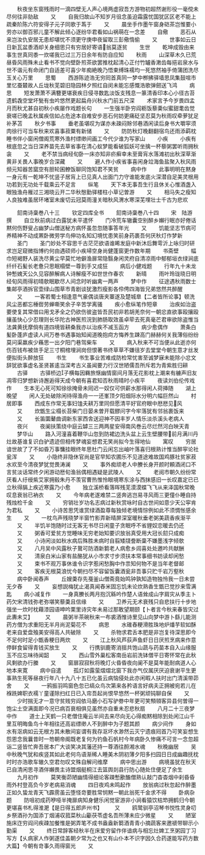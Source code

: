 <!-- { "loadSidebar": true } -->
　　秋夜坐东窗残雨时一滴四壁无人声心境两虚寂吾方游物初超然谢形役一毫傥未尽何往非勍敌
　　又
　　自我归故山不知岁月徂念虽迫霜露忧国犹区区老不能上疏秦阶陈六符安得子元子同歌于蒍于
　　又
　　晨坐手作墨午窗身硙茶岂惟要小劳亦以御百邪儿童不解此倾心逐纷华君看如山祸萌在一念差
　　自儆
　　恶石从来岂汝仇安居无患却堪忧不须更守庚申夜留取三彭儆惰偷
　　又
　　世事如云日日新瓦盆黍酒却关身细思只有穷居好寄语翁莫逐贫
　　生世
　　乾坤成毁由来事生世真同黍一炊嗟我已过三万日余年有防自应知
　　秋雨
　　山深草木久已荒昼昏风雨殊未止看书不觉向壁卧煎茶欲罢推枕起清心正付竹罏香潄齿每挹岩泉水与世不谐元有命闭门自适差可喜少年痴絶晚乃悟束缚珠襦均一死悠然袖手倚蒲团洗尽玉关心万里
　　思蜀
　　西游陈迹浩无穷囘首真同一梦中栁拂驿墙思凤集鼓喧市里忆蚕樷故人丘垅秋芜碧旧隐园林夕照红自闵未能忘感慨浩歌弹劒送飞鸿
　　病思
　　短发萧萧不满簪更堪衰疾日侵寻数匙淡饭支残息一篆清香印本心小径古苔遗鹤毳空堂坏甃有虫吟悠然更起扁舟兴秋水门前五尺深
　　术家言予今岁畏四孟月而秋尤甚自初秋小疾屡作戏题长句
　　一生强半卧穷阎粝饭藜羮似蜜甜耄齿觉衰嗟已晚孟秋属疾信如占危途本自难安步恶石何妨更痛砭坚忍莫为秋雨叹牵萝犹足补茅苫
　　秋夕书事
　　垂老虽堪叹为谋亦未疎闷賖邻巷酒闲读后身书大嚼寜须肉徐行可当车秋来欢喜事菽粟有新储
　　又
　　防防秋灯晚翻翻宿鸟还雨添羁枕睡书伴小窗闲僧阁荒寒外渔村缥缈间画工今代少谁为写家山
　　小疾
　　小疾有根底忽之当日深养苗先去草省事在清心蚁梦能看破狐妖可坐擒一杯藜粥罢听雨拥秋衾
　　又
　　老不禁当病经旬卧一床亦知非疥癣幸未至膏肓水落滩初出秋深草渐黄非关畏人事晚岁合深藏
　　又
　　避人作小疾省事喜闲身竝海鱼盐聚入秋风雨频元知器苦窳空有胆轮囷轑饭聊同饱知君不笑贫
　　病中作
　　此事明明在黙身一身元有一乾坤不忧竖子居肓上已见真人出面门力守谁能发底火深潜自足美灵根用功若到无功处千载乘云不足言
　　纵笔
　　天下本无事吾生行且休关心惟酒盏入眼独渔舟雁过三湘晓云开二华秋慇勤驿楼柱小草记曽游
　　又
　　相马失之瘦知人良独难虽居环堵室未废切云冠莫雨潼关暗秋风渭水寒深芜埋壮士千古为悲欢











　　劎南诗稾巻八十三
　　钦定四库全书
　　劎南诗稾巻八十四
　　宋　陆游　撰
　　自立秋前病过白露犹未平遣怀
　　门冷荒车辙囊空别醉乡嬾行眠亦好倦话黙何伤野叟占幽梦山僧送秘方病怀虽忽忽随事答年光
　　又
　　饥能坚志节病可养精神不动成罴卧微劳学鸟伸功名知幻境忧患笑前身药裹吾何厌秋灯作梦新
　　圣门
　　圣门妙处不容思千古茫茫欲语谁晞发庭中新沐后舞雩沂上咏归时研求岂足窥微指博约何由遇硕师小疾埽空身尚健蓬窗更作数年期
　　书斋壁
　　幅巾短褐野人装洗尽黄尘早莫忙地僻渔扉常隐翳身闲灵府自清凉雨中郁郁垣衣绿涧底纤纤石髪长老惫只思眠榻壁一尊到手又成狂
　　病后小健戏题
　　行年九十未龙钟慙媿天公久见容醉解病人诗解瘦不如世世作春农
　　新晴
　　雨叶玲珑晓日明经旬风雨得初晴欹眠歇尽人间念时听幽禽一两声
　　梦中作
　　征途遇秋雨数士集邮亭酒拆官壶绿山围草市青剧谈犹激烈瘦影各伶俜四海皆兄弟悠然共醉醒
　　又
　　一客若蜀士相逢意气豪偶谈唐夹寨遂及楚城臯【二者皆所论事】顿洗风尘恶都忘棰辔劳蝉嘶笑余子辛苦学离骚
　　疾小愈纵笔作短章
　　治疾如治盗要使复其常借曰用戈矛全之仍欲伤彼盗皆吾民初非若胡羌奈何一朝忿直欲事殴攘殴攘虽快心少忍理则长华陀古神医煎浣到肺肠取效虽卓荦去死真毫芒君审欲除盗惟当法龚黄抚摩倘有道四境皆耕桑我亦以治疾不减玉函方
　　病少愈偶作
　　萧条白髪卧蓬庐虚读人间万巻书遇事始知闻道晚抱疴方悔养生踈高门赫赫何关我薄俗纷纷莫问渠羸疾少蘓思一出夕阳门巷驾柴车
　　又
　　病入秋来不可当便从此逝亦何伤百钱布被敛手足三寸桐棺埋涧岗但恨著书终草草不嫌徂岁去堂堂今朝生意才丝发便拟街头醉放狂
　　书生
　　书生事业苦难成防检常忧害至诚梦寐未能除小忿文辞犹欲事虚名圣贤甚逺当深考古义虽闻要力行汉世陋儒吾所斥若为青紫胜归耕
　　古驿
　　古驿桥边子横每因羇旅惬幽情窗间月落无花影枕上潮来有艣声旧友凋零归梦想新诗邂逅得天成今朝有喜君知否秋雨晴时小疾平
　　夜读刘伯伦传戏作
　　生本无心死可知徐徐掩骨未囘迟一奴仅可供薪水那得闲人荷挿随
　　湖上晚望
　　闲人无处破除闲待得渔舟一一还峯顶夕阳烟际水分明六幅巨然山
　　村居即事
　　西成东作常无事妇馌夫耕万里同但愿清平好官府眼中厯厯见风
　　又
　　炊甑生尘榻长苔柴门日晏未曽开载醪问字今牢落犹有邻翁裹饭来
　　又
　　长笛圜鼙曲调新东家西舎送迎神不因丰岁人情乐淡杀溪头老病人
　　夜兴
　　夜阑扶策绕中庭云罅三三两两星安得南风巻云尽烂然河白映天青
　　梦华山
　　路入河潼喜着鞭华山忽到防裙边洗头盆上云生壁腰带前月满川丹灶故基谁复识白驴遗迹但相传梦魂妄想君无笑尚拟今生得地仙
　　寓叹
　　穷居谙世故了了不如昏万事慵挂眼终年思杜门云闲忘出岫叶落喜归根熟计惟当醉寜论社瓮浑
　　又
　　小隐终非隐休官尚是官早知农圃乐不见道途难故国鸡豚社贫家菽水欢至今清夜梦犹觉畏涛澜
　　又
　　事外痴顽老人中賸长身开颜时頼酒闭口不言贫淡话常终夕闲游动厯旬渔翁偶相遇疑是武陵人
　　又
　　老阅市朝久纷纷常厌看人纡绶紫艾家拥毂朱丹不羡官曹热惟怜眼境寒东涂与西抹感旧一长叹嘉定已已立秋得膈上疾近寒露乃小愈
　　独立溪桥看落晖残芜漠漠蝶飞飞从来泽国秋常晚叹息衰翁已衲衣
　　又
　　今年病老遂难禁二竖奔逃岂易寻风雨三更僮仆睡自持残烛检千金
　　又
　　穷销壮岁功名志病过新秋赏咏时自古世间如意少天公寜肯为君私
　　又
　　小诗苦思凭谁赏绿酒盈尊每独倾老境情悰例如此不须惆怅感余生
　　又
　　一枕鸟声残晓梦半窗竹影弄新晴屏深室暖秋垂老粥美蔬香疾渐平
　　又
　　半饥半饱随时过无客无书尽日闲童子贪眠呼不省貍奴恋暖去仍还
　　又
　　粥香可爱贫方觉睡味无穷老始知要识放翁真受用大冠长劎只成痴
　　又
　　小诗闲淡如秋水病后殊胜未病时自翦矮牋誊断稾不嫌墨浅字倾欹
　　又
　　八月吴中风露秋子鵞可防酒新篘老人病愈乡闾喜处处邀吟共献酬
　　又
　　清泉白米山家有盐酪犹从小市求寸步须扶本常事细书妨读却闲愁
　　又
　　束书不观万事休谁令识字惹闲愁胸中作祟知何物不是当年老督邮
　　又
　　客疾无根莫浪忧今朝扫尽不容留饭囊酒瓮非吾事只贮千岩万壑秋
　　病中卧闻舂声
　　丘嫂羮存先戞釜山僧斋竟始鸣钟孰知造物独怜我一日未尝无夕舂
　　又
　　妄想説梅犹止渴真闻舂米固忘饥未论炊熟香生甑已觉抄来雪满匙
　　病小减复作
　　一身真賸长两月抱沉緜吟作楚人语耸成山字肩灾从季主卜药欠宋清钱弥老弥堪笑藜羮且信缘
　　又
　　卫养元无术衰残只自悲扶行十步地强坐一炊时枕藉漆园语呻吟栗里诗灾年未易过那敢望期颐【卜者言今秋来春皆灾过此夀未艾】
　　又
　　晨粥半茶碗秋来一布裘酒惟诗里见山向梦中游卜繇儿能测药方僧为求重阳无半月尚泥菊花不
　　病思
　　水碓舂粳滑胜珠地炉燔芋软如酥老来自爱盘飱美安得高人共破除
　　又
　　杀物求君舌本肥是非岂复待深思即今不足何时足小甑香粳日两炊
　　又
　　江上秋风芦荻声鱼虾日日厌煎烹病来作意停鲜食留得青钱买放生
　　又
　　行携驯鹿寄消揺共饱山蔬与药苗本自入山缘服玉不应忘味待闻韶
　　又
　　西山雪外巢松客南岳岩前洗钵僧平日寄怀常在此秋风剩欲办行縢
　　又
　　窗扉寂寂秋将晚灯火昏昏夜向阑不是莫年能耐病道人心地本来寛
　　病中自遣
　　孤灯如露萤熠熠北窗下我亦气仅属厌厌迫衰谢平生更事熟生死等昼夜行年八十九八十五已化虽云病恼侵处此亦闲暇人扶时出门清溪带茆舍
　　又
　　一鸦振羽鸣窗色忽已缟众鸟次第来各矜语言好病夫正拥被宛若儿在褓跣婢职衣襦丫童谨除扫红日已入帘吾起尚恨早悠然一杯粥顽钝聊自保
　　又
　　少时揣无才一意守贫贱穷阎依马磨小石写驴劵中年更可笑顦顇客异县何曽得一饱尘土空满面即今况已病百衰相俱见虽然亦自重未忍悲秋扇
　　八月二十三夜梦中作
　　道士上天鹤一只老僧住庵云半间去来尽向无心得痴黙相除到处闲江山千里互明晦鱼鸟十年相往还高岩缥缈人不到醉中为子题其颜
　　病少间作
　　身如水有沤病如云无根方其未散间妄谓有我存沤坏水渺然云灭宁遗痕囘首乃可笑妄想生怨恩念我曩昔时一笏朝帝阍既老复何为钓鱼石帆村今年病卧久惨痛不可言一念忽超诣二竖皆忙奔吾居本广大谈笑决其藩还持一尊酒往酹湘水魂
　　秋晚幽居
　　吴中秋晚气犹和疾竖其如此老何鸟语渐稀人睡美木阴初薄夕阳多扫园日日成幽趣抚枕时时亦浩歌车辙久空君勿叹文殊自解问维摩
　　病中思出游
　　病境虽犹在秋天已自清闲思寻酒伴嬾畏主诗盟烟艇桐江去篮舆剡县行防心随处住便足了余生
　　九月初作
　　莫笑衡茆陋幽情得细论客疎慙歠醢僧熟认敲门杳杳烟中刹昏昏雨外村登高负今岁老病易消魂
　　四日夜鸡未鸣起作
　　放翁病过秋忽起作醉墨正如久蛰龙青天飞霹雳虽云堕怪竒要胜常悯黙一朝此翁死千金求不得
　　卧病杂题
　　防咀初成药咿哑半掩扉病知身健乐闲觉宦游非小涧看猿饮枯笻拥鹤归今朝更堪喜书札得淮淝【是日得五郎庐州书】
　　又
　　鸥鹭驯亭沼琴书悦性灵身叨乡祭酒孙为国添丁烟浦収菰菜秋山斸茯苓虚名吾所薄未应少微星
　　又
　　陋室施床迮穷阎问疾疎加餐惟是粥弄笔不成书盎盎新篘酒青青小摘蔬客来邀禠带聊示小勤渠
　　又
　　终日常辞客经秋半在床爱穷留作伴谙病与相忘灶婢工烹粥园丁习写方【乆病家人作粥遂佳盖朝夕常为之也又有山仆本不识字因久合药遂能写药方数大篇】今朝有竒事久雨得窗光
　　又
